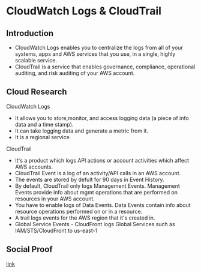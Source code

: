 # CloudWatch Logs & CloudTrail

## Introduction

- CloudWatch Logs enables you to centralize the logs from all of your systems, apps and AWS services that you use, in a single, highly scalable service.
- CloudTrail is a service that enables governance, compliance, operational auditing, and risk auditing of your AWS account. 

## Cloud Research

CloudWatch Logs
- It allows you to store,monitor, and access logging data (a piece of info data and a time stamp).
- It can take logging data and generate a metric from it.
- It is a regional service

CloudTrail
- It's a product which logs API actions or account activities which affect AWS accounts. 
- CloudTrail Event is a log of an activity/API calls in an AWS account.
- The events are stored by defult for 90 days in Event History.
- By default, CloudTrail only logs Management Events. Management Events provide info about mgmt operations that are performed on resources in your AWS account. 
- You have to enable logs of Data Events. Data Events contain info about resource operations performed on or in a resource. 
- A trail logs events for the AWS region that it's created in. 
- Global Service Events - CloudFront logs Global Services such as IAM/STS/CloudFront to us-east-1

## Social Proof

[link](link)
